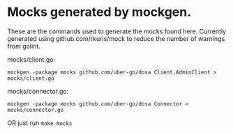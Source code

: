 # Mocks generated by mockgen.

These are the commands used to generate the mocks found here.
Currently generated using github.com/rkuris/mock to reduce the
number of warnings from golint.

mocks/client.go:

    mockgen -package mocks github.com/uber-go/dosa Client,AdminClient > mocks/client.go

mocks/connector.go:

    mockgen -package mocks github.com/uber-go/dosa Connector > mocks/connector.go

OR just run `make mocks`
